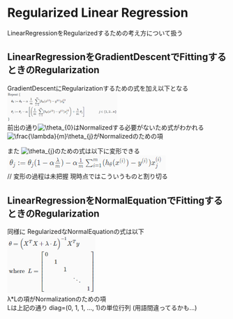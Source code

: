 # Regularized Linear Regression
LinearRegressionをRegularizedするための考え方について扱う  

## LinearRegressionをGradientDescentでFittingするときのRegularization
GradientDescentにRegularizationするための式を加え以下となる  
<img src="../../img/03_10_normalized_gradient_descent.png" width=50% >  
前出の通り<img src="https://latex.codecogs.com/gif.latex?\theta_{0}" title="\theta_{0}" />はNormalizedする必要がないため式がわかれる  
<img src="https://latex.codecogs.com/gif.latex?\frac{\lambda}{m}\theta_{j}" title="\frac{\lambda}{m}\theta_{j}" />がNormalizedのための項  

また <img src="https://latex.codecogs.com/gif.latex?\theta_{j}" title="\theta_{j}" />のための式は以下に変形できる  
<img src="../../img/03_10_manupulated_normalized_gradient_descent.png" >  
// 変形の過程は未把握 現時点ではこういうものと割り切る  

## LinearRegressionをNormalEquationでFittingするときのRegularization
同様に RegularizedなNormalEquationの式は以下  
<img src="../../img/03_10_normalized_normal_equation.png" width=40%>  
λ*Lの項がNormalizationのための項  
Lは上記の通り diag=(0, 1, 1, ..., 1)の単位行列 (用語間違ってるかも...)
